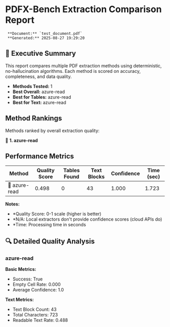 # PDFX-Bench Extraction Comparison Report

     **Document:** `test_document.pdf`
     **Generated:** 2025-08-27 19:29:20

## 🎯 Executive Summary

This report compares multiple PDF extraction methods using deterministic, no-hallucination algorithms. Each method is scored on accuracy, completeness, and data quality.

- **Methods Tested:** 1
- **Best Overall:** azure-read
- **Best for Tables:** azure-read
- **Best for Text:** azure-read

##  Method Rankings

Methods ranked by overall extraction quality:

🥇 **1. azure-read**

##  Performance Metrics

| Method | Quality Score | Tables Found | Text Blocks | Confidence | Time (sec) |
|--------|---------------|--------------|-------------|------------|------------|
| 🔴 azure-read | 0.498 | 0 | 43 | 1.000 | 1.723 |

**Notes:**
- *Quality Score: 0-1 scale (higher is better)
- *N/A: Local extractors don't provide confidence scores (cloud APIs do)
- *Time: Processing time in seconds

## 🔍 Detailed Quality Analysis

### azure-read

**Basic Metrics:**
- Success: True
- Empty Cell Rate: 0.000
- Average Confidence: 1.0

**Text Metrics:**
- Text Block Count: 43
- Total Characters: 723
- Readable Text Rate: 0.488

